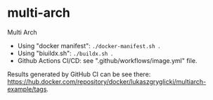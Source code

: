 # multi-arch
Multi Arch

- Using "docker manifest": `` ./docker-manifest.sh  ``.
- Using "biuildx.sh": `` ./buildx.sh  ``.
- Github Actions CI/CD: see ".github/workflows/image.yml" file.


Results generated by GitHub CI can be see there: https://hub.docker.com/repository/docker/lukaszgryglicki/multiarch-example/tags.
